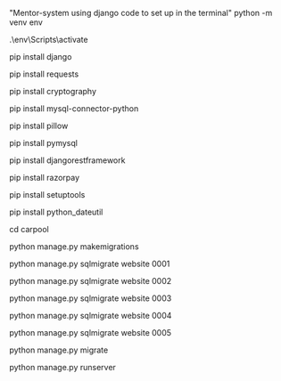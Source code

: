 "Mentor-system using django code to set up in the terminal"
python -m venv env

.\env\Scripts\activate

pip install django

pip install requests

pip install cryptography

pip install mysql-connector-python

pip install pillow

pip install pymysql

pip install djangorestframework

pip install razorpay

pip install setuptools

pip install python_dateutil

cd carpool

python manage.py makemigrations

python manage.py sqlmigrate website 0001

python manage.py sqlmigrate website 0002

python manage.py sqlmigrate website 0003

python manage.py sqlmigrate website 0004

python manage.py sqlmigrate website 0005

python manage.py migrate

python manage.py runserver   
